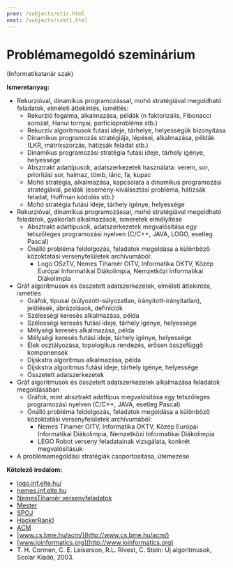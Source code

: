 ```yaml
---
prev: /subjects/otir.html
next: /subjects/szmt1.html
---
```

# Problémamegoldó szeminárium

(Informatikatanár szak)

**Ismeretanyag:**

- Rekurzióval, dinamikus programozással, mohó stratégiával megoldható feladatok, elméleti áttekintés, ismétlés:
  - Rekurzió fogalma, alkalmazása, példák (n faktorizális, Fibonacci sorozat, Hanui tornyai, partícióprobléma stb.)
  - Rekurzív algoritmusok futási ideje, tárhelye, helyességük bizonyítása
  - Dinamikus programozás stratégiája, lépései, alkalmazása, példák (LKR, mátrixszorzás, hátizsák feladat stb.)
  - Dinamikus programozási stratégia futási ideje, tárhely igénye, helyessége
  - Absztrakt adattípusok, adatszerkezetek használata: verem, sor, prioritási sor, halmaz, tömb, lánc, fa, kupac
  - Mohó stratégia, alkalmazása, kapcsolata a dinamikus programozási stratégiával, példák (esemény-kiválasztási probléma, hátizsák feladat, Huffman kódolás stb.)
  - Mohó stratégia futási ideje, tárhely igénye, helyessége
- Rekurzióval, dinamikus programozással, mohó stratégiával megoldható feladatok, gyakorlati alkalmazások, ismeretek elmélyítése
  - Absztrakt adattípusok, adatszerkezetek megvalósítása egy tetszőleges programozási nyelven (C/C++, JAVA, LOGO, esetleg Pascal)
  - Önálló probléma feldolgozás, feladatok megoldása a különböző közoktatási versenyfelületek archívumából:
    - Logo OSzTV, Nemes Tihamér OITV, Informatika OKTV, Közép Európai Informatikai Diákolimpia, Nemzetközi Informatikai Diákolimpia
- Gráf algoritmusok és összetett adatszerkezetek, elméleti áttekintés, ismétlés
  - Gráfok, típusai (súlyozott-súlyozatlan, irányított-irányítatlan), jelölések, ábrázolások, definíciók
  - Szélességi keresés alkalmazása, példa
  - Szélességi keresés futási ideje, tárhely igénye, helyessége
  - Mélységi keresés alkalmazása, példa
  - Mélységi keresés futási ideje, tárhely igénye, helyessége
  - Élek osztályozása, topologikus rendezés, erősen összefüggő komponensek
  - Dijskstra algoritmus alkalmazása, példa
  - Dijskstra algoritmus futási ideje, tárhely igénye, helyessége
  - Összetett adatszerkezetek
- Gráf algoritmusok és összetett adatszerkezetek alkalmazása feladatok megoldásában
  - Gráfok, mint absztrakt adattípus megvalósítása egy tetszőleges programozási nyelven (C/C++, JAVA, esetleg Pascal)
  - Önálló probléma feldolgozás, feladatok megoldása a különböző közoktatási versenyfelületek archívumából:
    - Nemes Tihamér OITV, Informatika OKTV, Közép Európai Informatikai Diákolimpia, Nemzetközi Informatikai Diákolimpia
    - LEGO Robot verseny feladatainak vizsgálata, konkrét megvalósításuk
- A problémamegoldási stratégiák csoportosítása, ütemezése.

**Kötelező irodalom:**

- [logo.inf.elte.hu/](http://logo.inf.elte.hu)
- [nemes.inf.elte.hu](http://nemes.inf.elte.hu)
- [NemesTihamér versenyfeladatok](http://tehetseg.inf.elte.hu/nemes-online/index.html)
- [Mester](http://mester.inf.elte.hu/)
- [SPOJ](https://www.spoj.com/)
- [HackerRank](https://www.hackerrank.com/)]
- [ACM](https://icpc.baylor.edu/worldfinals/problems)
- [www.cs.bme.hu/acm/](http://www.cs.bme.hu/acm/)
- [www.ioinformatics.org](http://www.ioinformatics.org)
- T. H. Cormen, C. E. Leiserson, R.L. Rivest, C. Stein: Új algoritmusok, Scolar Kiadó, 2003.
